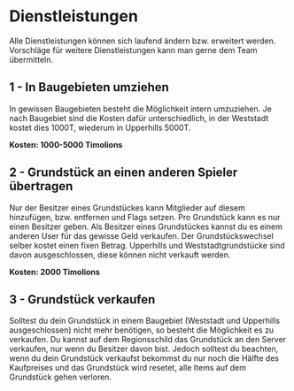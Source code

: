 # Dienstleistungen
Alle Dienstleistungen können sich laufend ändern bzw. erweitert werden. Vorschläge für weitere Dienstleistungen kann man gerne dem Team übermitteln.

## 1 - In Baugebieten umziehen

In gewissen Baugebieten besteht die Möglichkeit intern umzuziehen. Je nach Baugebiet sind die Kosten dafür unterschiedlich,
in der Weststadt kostet dies 1000T, wiederum in Upperhills 5000T.

<strong>Kosten: 1000-5000 Timolions</strong>

## 2 - Grundstück an einen anderen Spieler übertragen

Nur der Besitzer eines Grundstückes kann Mitglieder auf diesem hinzufügen, bzw. entfernen und Flags setzen. Pro Grundstück kann es nur einen Besitzer geben. 
Als Besitzer eines Grundstückes kannst du es einem anderen User für das gewisse Geld verkaufen. Der Grundstückswechsel selber kostet einen fixen Betrag.
Upperhills und Weststadtgrundstücke sind davon ausgeschlossen, diese können nicht verkauft werden.

<strong>Kosten: 2000 Timolions</strong>

## 3 - Grundstück verkaufen

Solltest du dein Grundstück in einem Baugebiet (Weststadt und Upperhills ausgeschlossen) nicht mehr benötigen, so besteht die Möglichkeit es zu verkaufen.
Du kannst auf dem Regionsschild das Grundstück an den Server verkaufen, nur wenn du Besitzer davon bist. Jedoch solltest du beachten, wenn du dein Grundstück verkaufst bekommst du
nur noch die Hälfte des Kaufpreises und das Grundstück wird resetet, alle Items auf dem Grundstück gehen verloren.










